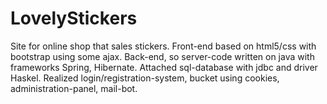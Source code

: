 # LovelyStickers
Site for online shop that sales stickers.
Front-end based on html5/css with bootstrap using some ajax.
Back-end, so server-code written on java with frameworks Spring, Hibernate. 
Attached sql-database with jdbc and driver Haskel.
Realized login/registration-system, bucket using cookies, administration-panel, mail-bot.
